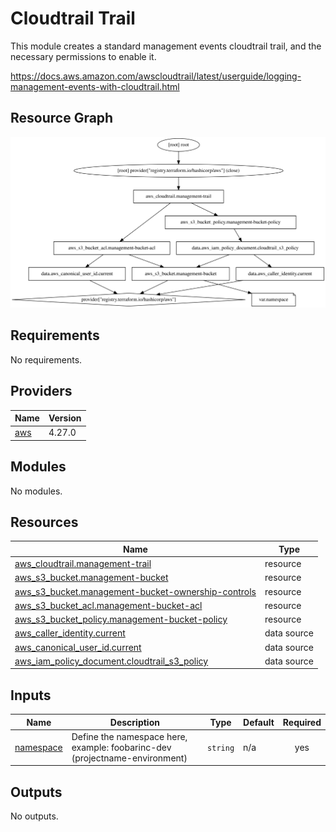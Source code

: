 # Cloudtrail Trail

This module creates a standard management events cloudtrail trail, and the necessary permissions to enable it.

https://docs.aws.amazon.com/awscloudtrail/latest/userguide/logging-management-events-with-cloudtrail.html

## Resource Graph

<img src="./graph.svg">

<!-- BEGIN_TF_DOCS -->
## Requirements

No requirements.

## Providers

| Name | Version |
|------|---------|
| <a name="provider_aws"></a> [aws](#provider\_aws) | 4.27.0 |

## Modules

No modules.

## Resources

| Name | Type |
|------|------|
| [aws_cloudtrail.management-trail](https://registry.terraform.io/providers/hashicorp/aws/latest/docs/resources/cloudtrail) | resource |
| [aws_s3_bucket.management-bucket](https://registry.terraform.io/providers/hashicorp/aws/latest/docs/resources/s3_bucket) | resource |
| [aws_s3_bucket.management-bucket-ownership-controls](https://registry.terraform.io/providers/hashicorp/aws/latest/docs/resources/s3_bucket_ownership_controls) | resource |
| [aws_s3_bucket_acl.management-bucket-acl](https://registry.terraform.io/providers/hashicorp/aws/latest/docs/resources/s3_bucket_acl) | resource |
| [aws_s3_bucket_policy.management-bucket-policy](https://registry.terraform.io/providers/hashicorp/aws/latest/docs/resources/s3_bucket_policy) | resource |
| [aws_caller_identity.current](https://registry.terraform.io/providers/hashicorp/aws/latest/docs/data-sources/caller_identity) | data source |
| [aws_canonical_user_id.current](https://registry.terraform.io/providers/hashicorp/aws/latest/docs/data-sources/canonical_user_id) | data source |
| [aws_iam_policy_document.cloudtrail_s3_policy](https://registry.terraform.io/providers/hashicorp/aws/latest/docs/data-sources/iam_policy_document) | data source |

## Inputs

| Name | Description | Type | Default | Required |
|------|-------------|------|---------|:--------:|
| <a name="input_namespace"></a> [namespace](#input\_namespace) | Define the namespace here, example: foobarinc-dev (projectname-environment) | `string` | n/a | yes |

## Outputs

No outputs.
<!-- END_TF_DOCS -->

